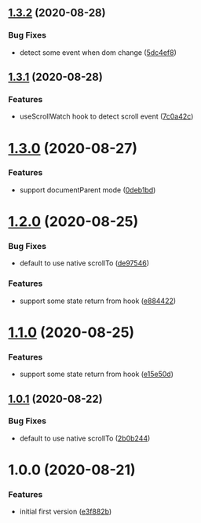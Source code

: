 ## [1.3.2](https://github.com/ron0115/react-smooth-scroll-hook/compare/v1.3.1...v1.3.2) (2020-08-28)


### Bug Fixes

* detect some event when dom change ([5dc4ef8](https://github.com/ron0115/react-smooth-scroll-hook/commit/5dc4ef83234550c22a005ebff1dc309b860697b3))

## [1.3.1](https://github.com/ron0115/react-smooth-scroll-hook/compare/v1.3.0...v1.3.1) (2020-08-28)


### Features

* useScrollWatch hook to detect scroll event ([7c0a42c](https://github.com/ron0115/react-smooth-scroll-hook/commit/7c0a42cf9ac47fb475eff980f2b6b9da24cb303f))

# [1.3.0](https://github.com/ron0115/react-smooth-scroll-hook/compare/v1.2.0...v1.3.0) (2020-08-27)


### Features

* support documentParent mode ([0deb1bd](https://github.com/ron0115/react-smooth-scroll-hook/commit/0deb1bdaa5ee0824426cc0df320c276c79923b50))

# [1.2.0](https://github.com/ron0115/react-smooth-scroll-hook/compare/v1.1.0...v1.2.0) (2020-08-25)


### Bug Fixes

* default to use native scrollTo ([de97546](https://github.com/ron0115/react-smooth-scroll-hook/commit/de9754651a2e33cb2d013df97a8350921748337d))


### Features

* support some state return from hook ([e884422](https://github.com/ron0115/react-smooth-scroll-hook/commit/e88442297d04d8f17d11547736b7863b9768afdc))

# [1.1.0](https://github.com/ron0115/react-smooth-scroll-hook/compare/v1.0.1...v1.1.0) (2020-08-25)


### Features

* support some state return from hook ([e15e50d](https://github.com/ron0115/react-smooth-scroll-hook/commit/e15e50d536a283a55b19c579addf38590cf06be7))

## [1.0.1](https://github.com/ron0115/react-smooth-scroll-hook/compare/v1.0.0...v1.0.1) (2020-08-22)


### Bug Fixes

* default to use native scrollTo ([2b0b244](https://github.com/ron0115/react-smooth-scroll-hook/commit/2b0b244b6d3607907a0df6d42546a27a22c67544))

# 1.0.0 (2020-08-21)


### Features

* initial first version ([e3f882b](https://github.com/ron0115/react-smooth-scroll-hook/commit/e3f882b8e9a1109743fac8e45b42bcc4b4244a13))
